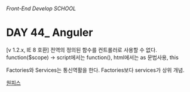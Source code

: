 ###### Front-End Develop SCHOOL

# DAY 44_ Anguler

[v 1.2.x, IE 8 호환] 전역의 정의된 함수를 컨트롤러로 사용할 수 없다. 
function($scope) -> script에서는 function(), html에서는 as 문법사용,  this

Factories와 Services는 통신역활을 한다.
Factories보다 services가 상위 개념.


[원피스](http://demo.yamoo9.net/angular/onepiece/#/list)
